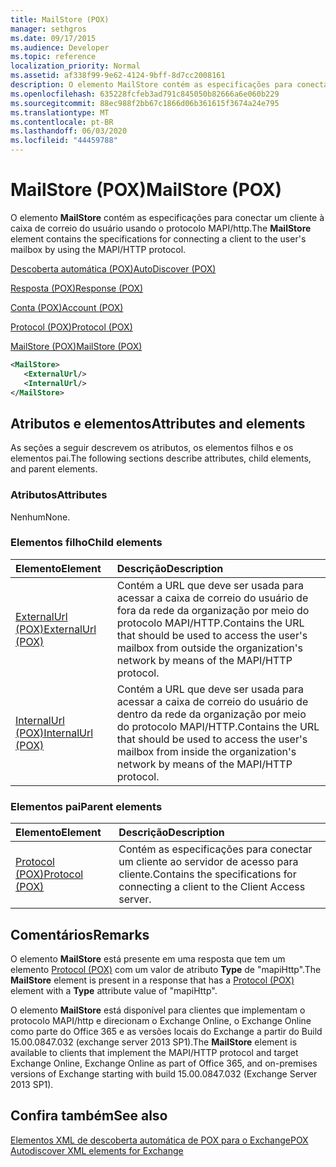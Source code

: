 ```yaml
---
title: MailStore (POX)
manager: sethgros
ms.date: 09/17/2015
ms.audience: Developer
ms.topic: reference
localization_priority: Normal
ms.assetid: af338f99-9e62-4124-9bff-8d7cc2008161
description: O elemento MailStore contém as especificações para conectar um cliente à caixa de correio do usuário usando o protocolo MAPI/HTTP.
ms.openlocfilehash: 635228fcfeb3ad791c845050b82666a6e060b229
ms.sourcegitcommit: 88ec988f2bb67c1866d06b361615f3674a24e795
ms.translationtype: MT
ms.contentlocale: pt-BR
ms.lasthandoff: 06/03/2020
ms.locfileid: "44459788"
---
```

# <a name="mailstore-pox"></a><span data-ttu-id="caa15-103">MailStore (POX)</span><span class="sxs-lookup"><span data-stu-id="caa15-103">MailStore (POX)</span></span>

<span data-ttu-id="caa15-104">O elemento **MailStore** contém as especificações para conectar um cliente à caixa de correio do usuário usando o protocolo MAPI/http.</span><span class="sxs-lookup"><span data-stu-id="caa15-104">The **MailStore** element contains the specifications for connecting a client to the user's mailbox by using the MAPI/HTTP protocol.</span></span> 
  
[<span data-ttu-id="caa15-105">Descoberta automática (POX)</span><span class="sxs-lookup"><span data-stu-id="caa15-105">AutoDiscover (POX)</span></span>](autodiscover-pox.md)
  
[<span data-ttu-id="caa15-106">Resposta (POX)</span><span class="sxs-lookup"><span data-stu-id="caa15-106">Response (POX)</span></span>](response-pox.md)
  
[<span data-ttu-id="caa15-107">Conta (POX)</span><span class="sxs-lookup"><span data-stu-id="caa15-107">Account (POX)</span></span>](account-pox.md)
  
[<span data-ttu-id="caa15-108">Protocol (POX)</span><span class="sxs-lookup"><span data-stu-id="caa15-108">Protocol (POX)</span></span>](protocol-pox.md)
  
[<span data-ttu-id="caa15-109">MailStore (POX)</span><span class="sxs-lookup"><span data-stu-id="caa15-109">MailStore (POX)</span></span>](mailstore-pox.md)
  
```XML
<MailStore>
   <ExternalUrl/>
   <InternalUrl/>
</MailStore>
```

## <a name="attributes-and-elements"></a><span data-ttu-id="caa15-110">Atributos e elementos</span><span class="sxs-lookup"><span data-stu-id="caa15-110">Attributes and elements</span></span>

<span data-ttu-id="caa15-111">As seções a seguir descrevem os atributos, os elementos filhos e os elementos pai.</span><span class="sxs-lookup"><span data-stu-id="caa15-111">The following sections describe attributes, child elements, and parent elements.</span></span>
  
### <a name="attributes"></a><span data-ttu-id="caa15-112">Atributos</span><span class="sxs-lookup"><span data-stu-id="caa15-112">Attributes</span></span>

<span data-ttu-id="caa15-113">Nenhum</span><span class="sxs-lookup"><span data-stu-id="caa15-113">None.</span></span>
  
### <a name="child-elements"></a><span data-ttu-id="caa15-114">Elementos filho</span><span class="sxs-lookup"><span data-stu-id="caa15-114">Child elements</span></span>

|<span data-ttu-id="caa15-115">**Elemento**</span><span class="sxs-lookup"><span data-stu-id="caa15-115">**Element**</span></span>|<span data-ttu-id="caa15-116">**Descrição**</span><span class="sxs-lookup"><span data-stu-id="caa15-116">**Description**</span></span>|
|:-----|:-----|
|[<span data-ttu-id="caa15-117">ExternalUrl (POX)</span><span class="sxs-lookup"><span data-stu-id="caa15-117">ExternalUrl (POX)</span></span>](externalurl-pox.md) <br/> |<span data-ttu-id="caa15-118">Contém a URL que deve ser usada para acessar a caixa de correio do usuário de fora da rede da organização por meio do protocolo MAPI/HTTP.</span><span class="sxs-lookup"><span data-stu-id="caa15-118">Contains the URL that should be used to access the user's mailbox from outside the organization's network by means of the MAPI/HTTP protocol.</span></span>  <br/> |
|[<span data-ttu-id="caa15-119">InternalUrl (POX)</span><span class="sxs-lookup"><span data-stu-id="caa15-119">InternalUrl (POX)</span></span>](internalurl-pox.md) <br/> |<span data-ttu-id="caa15-120">Contém a URL que deve ser usada para acessar a caixa de correio do usuário de dentro da rede da organização por meio do protocolo MAPI/HTTP.</span><span class="sxs-lookup"><span data-stu-id="caa15-120">Contains the URL that should be used to access the user's mailbox from inside the organization's network by means of the MAPI/HTTP protocol.</span></span>  <br/> |
   
### <a name="parent-elements"></a><span data-ttu-id="caa15-121">Elementos pai</span><span class="sxs-lookup"><span data-stu-id="caa15-121">Parent elements</span></span>

|<span data-ttu-id="caa15-122">**Elemento**</span><span class="sxs-lookup"><span data-stu-id="caa15-122">**Element**</span></span>|<span data-ttu-id="caa15-123">**Descrição**</span><span class="sxs-lookup"><span data-stu-id="caa15-123">**Description**</span></span>|
|:-----|:-----|
|[<span data-ttu-id="caa15-124">Protocol (POX)</span><span class="sxs-lookup"><span data-stu-id="caa15-124">Protocol (POX)</span></span>](protocol-pox.md) <br/> |<span data-ttu-id="caa15-125">Contém as especificações para conectar um cliente ao servidor de acesso para cliente.</span><span class="sxs-lookup"><span data-stu-id="caa15-125">Contains the specifications for connecting a client to the Client Access server.</span></span>  <br/> |
   
## <a name="remarks"></a><span data-ttu-id="caa15-126">Comentários</span><span class="sxs-lookup"><span data-stu-id="caa15-126">Remarks</span></span>

<span data-ttu-id="caa15-127">O elemento **MailStore** está presente em uma resposta que tem um elemento [Protocol (POX)](protocol-pox.md) com um valor de atributo **Type** de "mapiHttp".</span><span class="sxs-lookup"><span data-stu-id="caa15-127">The **MailStore** element is present in a response that has a [Protocol (POX)](protocol-pox.md) element with a **Type** attribute value of "mapiHttp".</span></span> 
  
<span data-ttu-id="caa15-128">O elemento **MailStore** está disponível para clientes que implementam o protocolo MAPI/http e direcionam o Exchange Online, o Exchange Online como parte do Office 365 e as versões locais do Exchange a partir do Build 15.00.0847.032 (exchange server 2013 SP1).</span><span class="sxs-lookup"><span data-stu-id="caa15-128">The **MailStore** element is available to clients that implement the MAPI/HTTP protocol and target Exchange Online, Exchange Online as part of Office 365, and on-premises versions of Exchange starting with build 15.00.0847.032 (Exchange Server 2013 SP1).</span></span> 
  
## <a name="see-also"></a><span data-ttu-id="caa15-129">Confira também</span><span class="sxs-lookup"><span data-stu-id="caa15-129">See also</span></span>



[<span data-ttu-id="caa15-130">Elementos XML de descoberta automática de POX para o Exchange</span><span class="sxs-lookup"><span data-stu-id="caa15-130">POX Autodiscover XML elements for Exchange</span></span>](pox-autodiscover-xml-elements-for-exchange.md)

